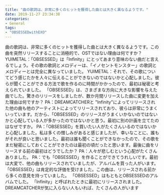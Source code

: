 ```yaml
---
title: "曲の歌詞は、非常に多くのヒットを獲得した曲とは大きく異なるようです。"
date: 2019-11-27 23:34:38
categories:
- General
tags:
- "OBSESSEDwithEXO"
---
```


曲の歌詞は、非常に多くのヒットを獲得した曲とは大きく異なるようです。この曲を突然リリースすることに消極的で、OSTではない理由は何ですか？ YUIMETAL：「OBSESSED」は「Infinity」にとってあまり意味のない曲だと言えるでしょう。その歌の歌詞とメロディーは、「イノセントモンスター」の歌詞とメロディーとは完全に異なっていました。 YUIMETAL：それで、その歌についてどう感じたかを人々に伝えることができないのではないかと心配しました。彼らが聞くことができる方法で歌を作るのに時間がかかったので、最初は秘密と考えられていました。 「OBSESSED」は、さまざまな方向に大きな影響を与えた曲でした。驚きのリリースをしましたが、数か月間リリースした曲に変更を加えた理由は何ですか？ PA：DREAMCATCHERと &quot;Infinity&quot;によってリリースされた他の曲も他のアーティストによってリリースされており、彼らは非常にうまくいっています。だから、「OBSESSED」のリリースがうまくいかないのではないかと心配している人が多かったのではないかと思う。最初に別の計画を立てたのはなぜですか。 PA：「OBSESSED」を買いたい人がたくさんいるのではないかと心配しました。私は多くの憎しみがあると感じましたが、幸いなことに、誰もがそれが良いと思いました。最初は誰も聞くことができなかったので、その歌をまだ秘密にしておくことができたのは最初の頃だったと思います。最後に曲をリリースする前の最初はどうでしたか？ PA：人々が悲しむという心配がたくさんありました。 PA：でも「OBSESSED」を作ることができてうれしいです。最初は大変で、他の曲もリリースされていましたが、アルバムを買った人がいます。 「OBSESSED」は肯定的な評価を受けました。この曲は、リリースされる前から多くの意見を持っていました。 「OBSESSED」はもともとOBSESSEDのアルバムでした。 「Infinity」と呼ばれたときに最初にリリースされました。 DREAMCATCHERが気に入らない人もいれば、たくさんの人がいます
